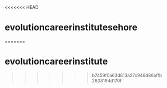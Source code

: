 <<<<<<< HEAD
# evolutioncareerinstitutesehore
=======
# evolutioncareerinstitute
>>>>>>> b7459f0a63d813a27c946d86affb2608194d170f
